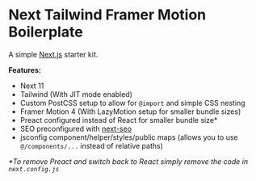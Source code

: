 # Next Tailwind Framer Motion Boilerplate
A simple [Next.js](https://nextjs.org/) starter kit.

**Features:**
- Next 11
- Tailwind (With JIT mode enabled)
- Custom PostCSS setup to allow for `@import` and simple CSS nesting
- Framer Motion 4 (With LazyMotion setup for smaller bundle sizes)
- Preact configured instead of React for smaller bundle size*
- SEO preconfigured with [next-seo](https://github.com/garmeeh/next-seo)
- jsconfig component/helper/styles/public maps (allows you to use `@/components/...` instead of relative paths)

_*To remove Preact and switch back to React simply remove the code in `next.config.js`_
